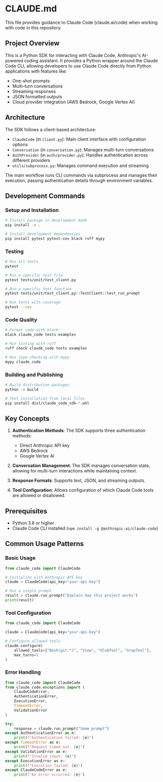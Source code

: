 # CLAUDE.md

This file provides guidance to Claude Code (claude.ai/code) when working with code in this repository.

## Project Overview

This is a Python SDK for interacting with Claude Code, Anthropic's AI-powered coding assistant. It provides a Python wrapper around the Claude Code CLI, allowing developers to use Claude Code directly from Python applications with features like:

- One-shot prompts
- Multi-turn conversations
- Streaming responses
- JSON formatted outputs
- Cloud provider integration (AWS Bedrock, Google Vertex AI)

## Architecture

The SDK follows a client-based architecture:

- `ClaudeCode` (in `client.py`): Main client interface with configuration options
- `Conversation` (in `conversation.py`): Manages multi-turn conversations
- `AuthProvider` (in `auth/provider.py`): Handles authentication across different providers
- `utils/subprocess.py`: Manages command execution and streaming

The main workflow runs CLI commands via subprocess and manages their execution, passing authentication details through environment variables.

## Development Commands

### Setup and Installation

```bash
# Install package in development mode
pip install -e .

# Install development dependencies
pip install pytest pytest-cov black ruff mypy
```

### Testing

```bash
# Run all tests
pytest

# Run a specific test file
pytest tests/unit/test_client.py

# Run a specific test function
pytest tests/unit/test_client.py::TestClient::test_run_prompt

# Run tests with coverage
pytest --cov
```

### Code Quality

```bash
# Format code with black
black claude_code tests examples

# Run linting with ruff
ruff check claude_code tests examples

# Run type checking with mypy
mypy claude_code
```

### Building and Publishing

```bash
# Build distribution packages
python -m build

# Test installation from local files
pip install dist/claude_code_sdk-*.whl
```

## Key Concepts

1. **Authentication Methods**: The SDK supports three authentication methods:
   - Direct Anthropic API key
   - AWS Bedrock
   - Google Vertex AI

2. **Conversation Management**: The SDK manages conversation state, allowing for multi-turn interactions while maintaining context.

3. **Response Formats**: Supports text, JSON, and streaming outputs.

4. **Tool Configuration**: Allows configuration of which Claude Code tools are allowed or disallowed.

## Prerequisites

- Python 3.8 or higher
- Claude Code CLI installed (`npm install -g @anthropic-ai/claude-code`)

## Common Usage Patterns

### Basic Usage

```python
from claude_code import ClaudeCode

# Initialize with Anthropic API key
claude = ClaudeCode(api_key="your-api-key")

# Run a single prompt
result = claude.run_prompt("Explain how this project works")
print(result)
```

### Tool Configuration

```python
from claude_code import ClaudeCode

claude = ClaudeCode(api_key="your-api-key")

# Configure allowed tools
claude.configure(
    allowed_tools=["Bash(git:*)", "View", "GlobTool", "GrepTool"],
    max_turns=5
)
```

### Error Handling

```python
from claude_code import ClaudeCode
from claude_code.exceptions import (
    ClaudeCodeError,
    AuthenticationError,
    ExecutionError,
    TimeoutError,
    ValidationError
)

try:
    response = claude.run_prompt("Some prompt")
except AuthenticationError as e:
    print(f"Authentication failed: {e}")
except TimeoutError as e:
    print(f"Request timed out: {e}")
except ValidationError as e:
    print(f"Invalid input: {e}")
except ExecutionError as e:
    print(f"Execution failed: {e}")
except ClaudeCodeError as e:
    print(f"An error occurred: {e}")
```